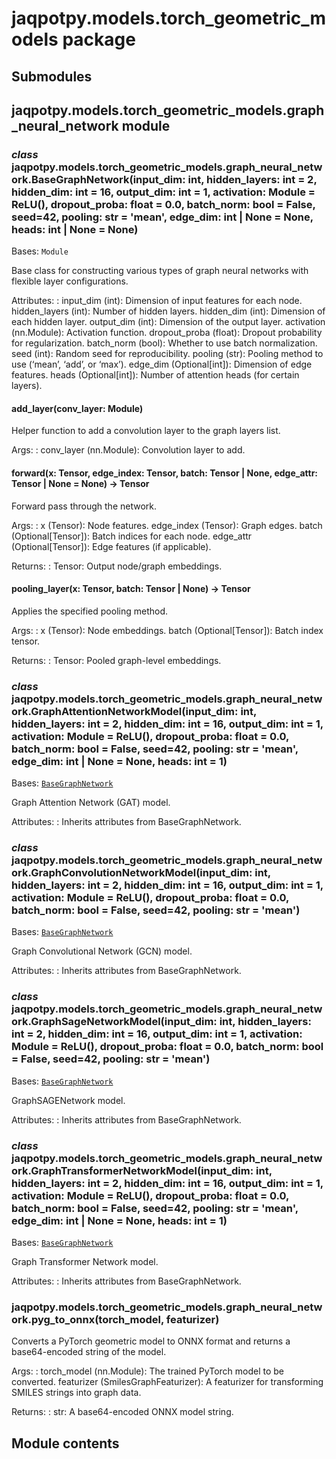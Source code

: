 # jaqpotpy.models.torch_geometric_models package

## Submodules

## jaqpotpy.models.torch_geometric_models.graph_neural_network module

### *class* jaqpotpy.models.torch_geometric_models.graph_neural_network.BaseGraphNetwork(input_dim: int, hidden_layers: int = 2, hidden_dim: int = 16, output_dim: int = 1, activation: Module = ReLU(), dropout_proba: float = 0.0, batch_norm: bool = False, seed=42, pooling: str = 'mean', edge_dim: int | None = None, heads: int | None = None)

Bases: `Module`

Base class for constructing various types of graph neural networks with flexible layer configurations.

Attributes:
: input_dim (int): Dimension of input features for each node.
  hidden_layers (int): Number of hidden layers.
  hidden_dim (int): Dimension of each hidden layer.
  output_dim (int): Dimension of the output layer.
  activation (nn.Module): Activation function.
  dropout_proba (float): Dropout probability for regularization.
  batch_norm (bool): Whether to use batch normalization.
  seed (int): Random seed for reproducibility.
  pooling (str): Pooling method to use (‘mean’, ‘add’, or ‘max’).
  edge_dim (Optional[int]): Dimension of edge features.
  heads (Optional[int]): Number of attention heads (for certain layers).

#### add_layer(conv_layer: Module)

Helper function to add a convolution layer to the graph layers list.

Args:
: conv_layer (nn.Module): Convolution layer to add.

#### forward(x: Tensor, edge_index: Tensor, batch: Tensor | None, edge_attr: Tensor | None = None) → Tensor

Forward pass through the network.

Args:
: x (Tensor): Node features.
  edge_index (Tensor): Graph edges.
  batch (Optional[Tensor]): Batch indices for each node.
  edge_attr (Optional[Tensor]): Edge features (if applicable).

Returns:
: Tensor: Output node/graph embeddings.

#### pooling_layer(x: Tensor, batch: Tensor | None) → Tensor

Applies the specified pooling method.

Args:
: x (Tensor): Node embeddings.
  batch (Optional[Tensor]): Batch index tensor.

Returns:
: Tensor: Pooled graph-level embeddings.

### *class* jaqpotpy.models.torch_geometric_models.graph_neural_network.GraphAttentionNetworkModel(input_dim: int, hidden_layers: int = 2, hidden_dim: int = 16, output_dim: int = 1, activation: Module = ReLU(), dropout_proba: float = 0.0, batch_norm: bool = False, seed=42, pooling: str = 'mean', edge_dim: int | None = None, heads: int = 1)

Bases: [`BaseGraphNetwork`](#jaqpotpy.models.torch_geometric_models.graph_neural_network.BaseGraphNetwork)

Graph Attention Network (GAT) model.

Attributes:
: Inherits attributes from BaseGraphNetwork.

### *class* jaqpotpy.models.torch_geometric_models.graph_neural_network.GraphConvolutionNetworkModel(input_dim: int, hidden_layers: int = 2, hidden_dim: int = 16, output_dim: int = 1, activation: Module = ReLU(), dropout_proba: float = 0.0, batch_norm: bool = False, seed=42, pooling: str = 'mean')

Bases: [`BaseGraphNetwork`](#jaqpotpy.models.torch_geometric_models.graph_neural_network.BaseGraphNetwork)

Graph Convolutional Network (GCN) model.

Attributes:
: Inherits attributes from BaseGraphNetwork.

### *class* jaqpotpy.models.torch_geometric_models.graph_neural_network.GraphSageNetworkModel(input_dim: int, hidden_layers: int = 2, hidden_dim: int = 16, output_dim: int = 1, activation: Module = ReLU(), dropout_proba: float = 0.0, batch_norm: bool = False, seed=42, pooling: str = 'mean')

Bases: [`BaseGraphNetwork`](#jaqpotpy.models.torch_geometric_models.graph_neural_network.BaseGraphNetwork)

GraphSAGENetwork model.

Attributes:
: Inherits attributes from BaseGraphNetwork.

### *class* jaqpotpy.models.torch_geometric_models.graph_neural_network.GraphTransformerNetworkModel(input_dim: int, hidden_layers: int = 2, hidden_dim: int = 16, output_dim: int = 1, activation: Module = ReLU(), dropout_proba: float = 0.0, batch_norm: bool = False, seed=42, pooling: str = 'mean', edge_dim: int | None = None, heads: int = 1)

Bases: [`BaseGraphNetwork`](#jaqpotpy.models.torch_geometric_models.graph_neural_network.BaseGraphNetwork)

Graph Transformer Network model.

Attributes:
: Inherits attributes from BaseGraphNetwork.

### jaqpotpy.models.torch_geometric_models.graph_neural_network.pyg_to_onnx(torch_model, featurizer)

Converts a PyTorch geometric model to ONNX format and returns a base64-encoded string of the model.

Args:
: torch_model (nn.Module): The trained PyTorch model to be converted.
  featurizer (SmilesGraphFeaturizer): A featurizer for transforming SMILES strings into graph data.

Returns:
: str: A base64-encoded ONNX model string.

## Module contents
